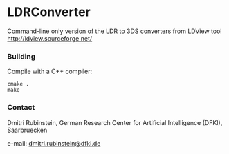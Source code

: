 LDRConverter
============

Command-line only version of the LDR to 3DS converters from LDView tool
http://ldview.sourceforge.net/

### Building

Compile with a C++ compiler:
```
cmake .
make
```

### Contact

Dmitri Rubinstein,
German Research Center for Artificial Intelligence (DFKI), Saarbruecken

e-mail: dmitri.rubinstein@dfki.de
